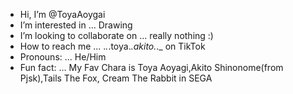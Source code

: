 - Hi, I’m @ToyaAoygai
-  I’m interested in ... Drawing
-  I’m looking to collaborate on ... really nothing :)
-  How to reach me ... ._._.toya._.akito._._ on TikTok
-  Pronouns: ... He/Him
-  Fun fact: ... My Fav Chara is Toya Aoyagi,Akito Shinonome(from Pjsk),Tails The Fox, Cream The Rabbit in SEGA
